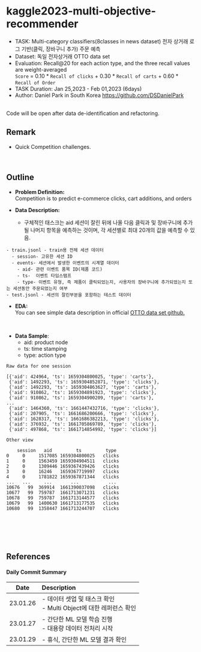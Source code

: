# kaggle2023-multi-objective-recommender
- TASK: Multi-category classifiers(8classes in news dataset) 전자 상거래 로그 기반(클릭, 장바구니 추가) 주문 예측
- Dataset: 독일 전자상거래 OTTO data set <br>
- Evaluation:  Recall@20 for each action type, and the three recall values are weight-averaged <br>
`Score` = 0.10 * `Recall of clicks` + 0.30 * `Recall of carts` + 0.60 * `Recall of Order`
- TASK Duration: Jan 25,2023 - Feb 01,2023 (6days) <br>
- Author: Daniel Park in South Korea https://github.com/DSDanielPark <br>
<br>
Code will be open after data de-identification and refactoring.
<br>



## Remark
- Quick Competition challenges.
<br>

## Outline
- **Problem Definition:** 
<br> Competition is to predict e-commerce clicks, cart additions, and orders

- **Data Description:** <br>
  - 구체적인 태스크는 aid 세션이 잘린 뒤에 나올 다음 클릭과 및 장바구니에 추가될 나머지 항목을 예측하는 것이며, 각 세션별로 최대 20개의 값을 예측할 수 있음.

```
- train.jsonl - train용 전체 세션 데이터
  - session- 고유한 세션 ID
  - events- 세션에서 발생한 이벤트의 시계열 데이터
    - aid- 관련 이벤트 품목 ID(제품 코드)
    - ts-  이벤트 타임스탬프
    - type- 이벤트 유형, 즉 제품이 클릭되었는지, 사용자의 장바구니에 추가되었는지 또는 세션동안 주문되었는지 여부
- test.jsonl - 세션의 잘린부분을 포함하는 테스트 데이터
```

- **EDA:**
<br> You can see simple data description in official [OTTO data set github.](https://github.com/otto-de/recsys-dataset)
<br>

- **Data Sample**:
  - aid: product node
  - ts: time stamping
  - type: action type

`Raw data for one session`
```
[{'aid': 424964, 'ts': 1659304800025, 'type': 'carts'},
 {'aid': 1492293, 'ts': 1659304852871, 'type': 'clicks'},
 {'aid': 1492293, 'ts': 1659304863627, 'type': 'carts'},
 {'aid': 910862, 'ts': 1659304891923, 'type': 'clicks'},
 {'aid': 910862, 'ts': 1659304900209, 'type': 'carts'},
...
 {'aid': 1464360, 'ts': 1661447432716, 'type': 'clicks'},
 {'aid': 207905, 'ts': 1661686200666, 'type': 'clicks'},
 {'aid': 1628317, 'ts': 1661686382213, 'type': 'clicks'},
 {'aid': 376932, 'ts': 1661705869789, 'type': 'clicks'},
 {'aid': 497868, 'ts': 1661714854992, 'type': 'clicks'}]
```

`Other view`
```
	session	  aid	      ts	     type
0 	  0	    1517085	1659304800025	clicks
1 	  0	    1563459	1659304904511	clicks
2	  0	    1309446	1659367439426	clicks
3	  0	    16246	1659367719997	clicks
4	  0	    1781822	1659367871344	clicks
...	  ...	  ...	    ...	          ...
10676	99	369914	1661390037098	clicks
10677	99	759787	1661713071231	clicks
10678	99	759787	1661713144577	clicks
10679	99	1400630	1661713177535	clicks
10680	99	1358447	1661713244707	clicks
```




<br>


<br><br>

## References <Br>

#### Daily Commit Summary <br>
|Date|Description|
|:---:|:---|
|23.01.26|- 데이터 셋업 및 태스크 확인 <br> - Multi Object에 대한 레퍼런스 확인|
|23.01.27|- 간단한 ML 모델 학습 진행 <br> - 대용량 데이터 전처리 시작|
|23.01.29|- 휴식, 간단한 ML 모델 결과 확인|

<br><br>
